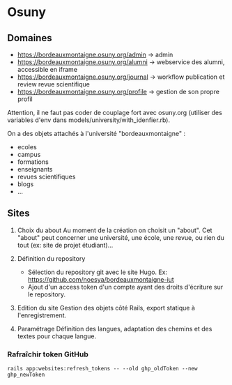 # Osuny

## Domaines

- https://bordeauxmontaigne.osuny.org/admin -> admin
- https://bordeauxmontaigne.osuny.org/alumni -> webservice des alumni, accessible en iframe
- https://bordeauxmontaigne.osuny.org/journal -> workflow publication et review revue scientifique
- https://bordeauxmontaigne.osuny.org/profile -> gestion de son propre profil


Attention, il ne faut pas coder de couplage fort avec osuny.org (utiliser des variables d'env dans models/university/with_idenfier.rb).

On a des objets attachés à l'université "bordeauxmontaigne" :
- ecoles
- campus
- formations
- enseignants
- revues scientifiques
- blogs
- ...

## Sites

1. Choix du about
Au moment de la création on choisit un "about".
Cet "about" peut concerner une université, une école, une revue, ou rien du tout (ex: site de projet étudiant)...

2. Définition du repository
    - Sélection du repository git avec le site Hugo.
      Ex: https://github.com/noesya/bordeauxmontaigne-iut
    - Ajout d'un access token d'un compte ayant des droits d'écriture sur le repository.

3. Edition du site
Gestion des objets côté Rails, export statique à l'enregistrement.

4. Paramétrage
Définition des langues, adaptation des chemins et des textes pour chaque langue.

### Rafraîchir token GitHub

```
rails app:websites:refresh_tokens -- --old ghp_oldToken --new ghp_newToken
```